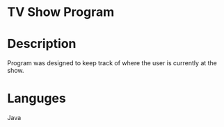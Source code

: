 # TV Show Program

# Description
Program was designed to keep track of where the user is currently at the show.

# Languges
Java
